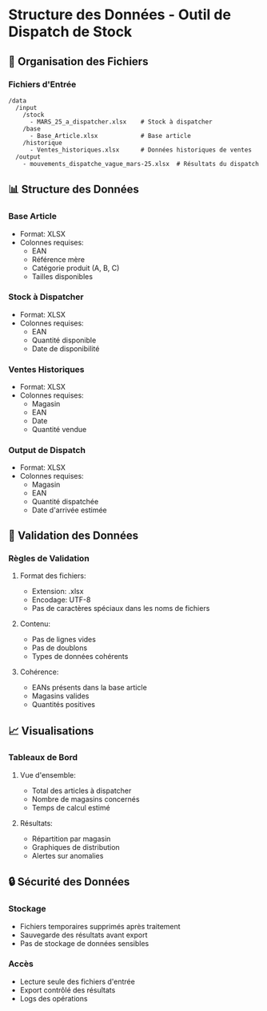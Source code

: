 # Structure des Données - Outil de Dispatch de Stock

## 📁 Organisation des Fichiers

### Fichiers d'Entrée
```
/data
  /input
    /stock
      - MARS_25_a_dispatcher.xlsx    # Stock à dispatcher
    /base
      - Base_Article.xlsx            # Base article
    /historique
      - Ventes_historiques.xlsx      # Données historiques de ventes
  /output
    - mouvements_dispatche_vague_mars-25.xlsx  # Résultats du dispatch
```

## 📊 Structure des Données

### Base Article
- Format: XLSX
- Colonnes requises:
  - EAN
  - Référence mère
  - Catégorie produit (A, B, C)
  - Tailles disponibles

### Stock à Dispatcher
- Format: XLSX
- Colonnes requises:
  - EAN
  - Quantité disponible
  - Date de disponibilité

### Ventes Historiques
- Format: XLSX
- Colonnes requises:
  - Magasin
  - EAN
  - Date
  - Quantité vendue

### Output de Dispatch
- Format: XLSX
- Colonnes requises:
  - Magasin
  - EAN
  - Quantité dispatchée
  - Date d'arrivée estimée

## 🔄 Validation des Données

### Règles de Validation
1. Format des fichiers:
   - Extension: .xlsx
   - Encodage: UTF-8
   - Pas de caractères spéciaux dans les noms de fichiers

2. Contenu:
   - Pas de lignes vides
   - Pas de doublons
   - Types de données cohérents

3. Cohérence:
   - EANs présents dans la base article
   - Magasins valides
   - Quantités positives

## 📈 Visualisations

### Tableaux de Bord
1. Vue d'ensemble:
   - Total des articles à dispatcher
   - Nombre de magasins concernés
   - Temps de calcul estimé

2. Résultats:
   - Répartition par magasin
   - Graphiques de distribution
   - Alertes sur anomalies

## 🔒 Sécurité des Données

### Stockage
- Fichiers temporaires supprimés après traitement
- Sauvegarde des résultats avant export
- Pas de stockage de données sensibles

### Accès
- Lecture seule des fichiers d'entrée
- Export contrôlé des résultats
- Logs des opérations 